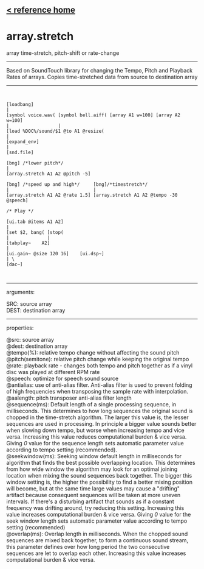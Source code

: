 [< reference home](ceammc_lib.html)
---

# array.stretch


array time-stretch, pitch-shift or rate-change

---

Based on SoundTouch library for changing the Tempo, Pitch and Playback Rates of
            arrays. Copies time-stretched data from source to destination array
<br>


---


```

 
[loadbang]
|
[symbol voice.wav( [symbol bell.aiff( [array A1 w=100] [array A2 w=100]
|                  |
[load %DOC%/sound/$1 @to A1 @resize(
|
[expand_env]
|
[snd.file]

[bng] /*lower pitch*/
|                                    
[array.stretch A1 A2 @pitch -5]     

[bng] /*speed up and high*/     [bng]/*timestretch*/
|                               |
[array.stretch A1 A2 @rate 1.5] [array.stretch A1 A2 @tempo -30 @speech]

/* Play */

[ui.tab @items A1 A2]
|
[set $2, bang( [stop(
|              |
[tabplay~    A2]
|
[ui.gain~ @size 120 16]    [ui.dsp~]
| \
[dac~]

            
```

---
arguments:

SRC: source array<br>
DEST: destination array<br>

---
properties:

@src: source array<br>
@dest: destination array<br>
@tempo(%): relative tempo change without affecting the sound pitch<br>
@pitch(semitone): relative pitch change
            while keeping the original tempo<br>
@rate: playback
            rate - changes both tempo and pitch together as if a vinyl disc was played at different
            RPM rate<br>
@speech: optimize for speech sound source<br>
@antialias: use of anti-alias filter.
            Anti-alias filter is used to prevent folding of high frequencies when transposing the
            sample rate with interpolation.<br>
@aalength: pitch
            transposer anti-alias filter length<br>
@sequence(ms): Default length of a single processing sequence, in milliseconds. This
            determines to how long sequences the original sound is chopped in the time-stretch
            algorithm. The larger this value is, the lesser sequences are used in processing. In
            principle a bigger value sounds better when slowing down tempo, but worse when
            increasing tempo and vice versa. Increasing this value reduces computational burden
            &amp; vice versa. Giving *0* value for the sequence length sets automatic parameter
            value according to tempo setting (recommended).<br>
@seekwindow(ms): Seeking window default length in milliseconds for algorithm that finds the
            best possible overlapping location. This determines from how wide window the algorithm
            may look for an optimal joining location when mixing the sound sequences back together.
            The bigger this window setting is, the higher the possibility to find a better mixing
            position will become, but at the same time large values may cause a &#34;drifting&#34; artifact
            because consequent sequences will be taken at more uneven intervals. If there&#39;s a
            disturbing artifact that sounds as if a constant frequency was drifting around, try
            reducing this setting. Increasing this value increases computational burden &amp; vice
            versa. Giving *0* value for the seek window length sets automatic parameter value
            according to tempo setting (recommended)<br>
@overlap(ms): Overlap length in milliseconds. When the chopped sound sequences are mixed
            back together, to form a continuous sound stream, this parameter defines over how long
            period the two consecutive sequences are let to overlap each other. Increasing this
            value increases computational burden &amp; vice versa.<br>

